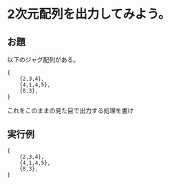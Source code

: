 # 2次元配列を出力してみよう。

## お題
以下のジャグ配列がある。

    {
	    {2,3,4},
	    {4,1,4,5},
	    {8,3},
    }

これをこのままの見た目で出力する処理を書け

## 実行例
    {
	    {2,3,4},
	    {4,1,4,5},
	    {8,3},
    }

